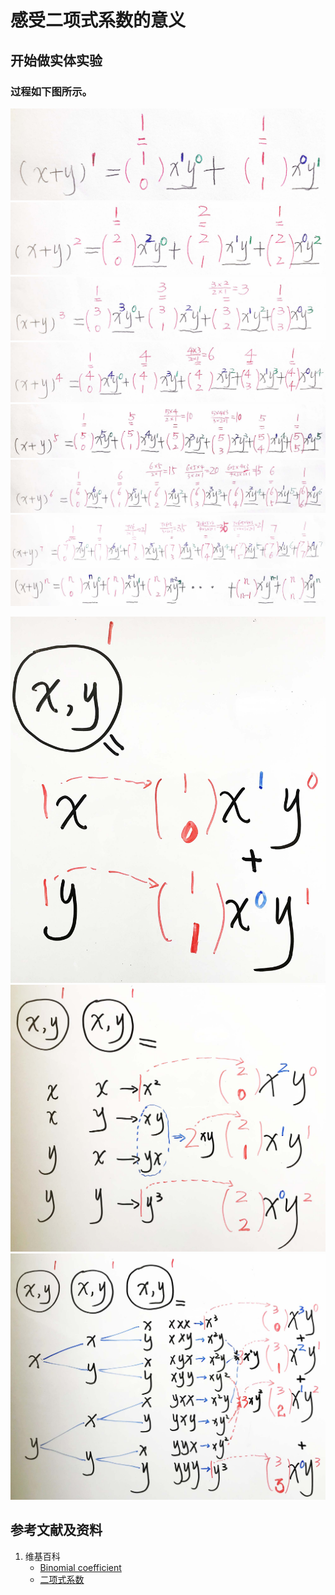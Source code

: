 # 感受二项式系数的意义

## 开始做实体实验

### 过程如下图所示。

![](/images/数论/推导出自然常数e的数值/感受二项式系数的意义/1a1.jpg)
![](/images/数论/推导出自然常数e的数值/感受二项式系数的意义/1a2.jpg)
![](/images/数论/推导出自然常数e的数值/感受二项式系数的意义/1a3.jpg)
![](/images/数论/推导出自然常数e的数值/感受二项式系数的意义/1a4.jpg)
![](/images/数论/推导出自然常数e的数值/感受二项式系数的意义/1a5.jpg)
![](/images/数论/推导出自然常数e的数值/感受二项式系数的意义/1a6.jpg)
![](/images/数论/推导出自然常数e的数值/感受二项式系数的意义/1a7.jpg)
![](/images/数论/推导出自然常数e的数值/感受二项式系数的意义/1a8.jpg)

![](/images/数论/推导出自然常数e的数值/感受二项式系数的意义/2a1.jpg)
![](/images/数论/推导出自然常数e的数值/感受二项式系数的意义/2a2.jpg)
![](/images/数论/推导出自然常数e的数值/感受二项式系数的意义/2a3.jpg)

## 参考文献及资料

1. 维基百科
	- [Binomial coefficient](https://en.wikipedia.org/wiki/Binomial_coefficient) 
	- [二项式系数](https://zh.wikipedia.org/wiki/%E4%BA%8C%E9%A0%85%E5%BC%8F%E4%BF%82%E6%95%B8) 